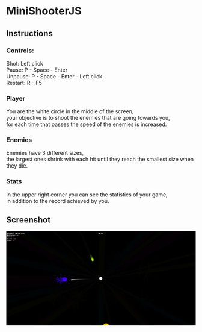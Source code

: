 # MiniShooterJS

## Instructions

### Controls:
Shot: Left click  
Pause: P - Space - Enter  
Unpause: P - Space - Enter - Left click  
Restart: R - F5  

### Player
You are the white circle in the middle of the screen,  
your objective is to shoot the enemies that are going towards you,  
for each time that passes the speed of the enemies is increased.  

### Enemies
Enemies have 3 different sizes,  
the largest ones shrink with each hit until they reach the smallest size when they die.  

### Stats
In the upper right corner you can see the statistics of your game,  
in addition to the record achieved by you.  

## Screenshot

![main_game](https://raw.githubusercontent.com/LethalisUmbra/MiniShooterJS/master/game.jpg)

